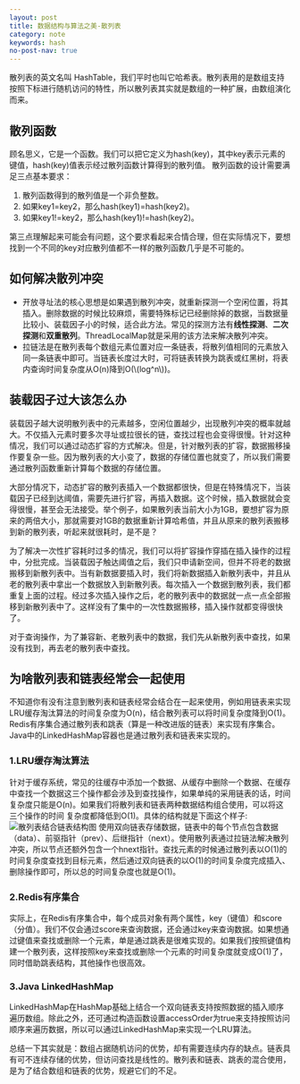 ```yaml
---
layout: post
title: 数据结构与算法之美-散列表
category: note
keywords: hash
no-post-nav: true
---
```


散列表的英文名叫 HashTable，我们平时也叫它哈希表。散列表用的是数组支持按照下标进行随机访问的特性，所以散列表其实就是数组的一种扩展，由数组演化而来。

<script type="text/javascript" src="http://cdn.mathjax.org/mathjax/latest/MathJax.js?config=default"></script>

## 散列函数
顾名思义，它是一个函数。我们可以把它定义为hash(key)，其中key表示元素的键值，hash(key)值表示经过散列函数计算得到的散列值。
散列函数的设计需要满足三点基本要求：
1. 散列函数得到的散列值是一个非负整数。
2. 如果key1=key2，那么hash(key1)=hash(key2)。
3. 如果key1!=key2，那么hash(key1)!=hash(key2)。

第三点理解起来可能会有问题，这个要求看起来合情合理，但在实际情况下，要想找到一个不同的key对应散列值都不一样的散列函数几乎是不可能的。

## 如何解决散列冲突
- 开放寻址法的核心思想是如果遇到散列冲突，就重新探测一个空闲位置，将其插入。删除数据的时候比较麻烦，需要特殊标记已经删除掉的数据，当数据量比较小、装载因子小的时候，适合此方法。常见的探测方法有**线性探测**、**二次探测**和**双重散列**。ThreadLocalMap就是采用的该方法来解决散列冲突。
- 拉链法是在散列表每个数组元素位置对应一条链表，将散列值相同的元素放入同一条链表中即可。当链表长度过大时，可将链表转换为跳表或红黑树，将表内查询时间复杂度从O(n)降到O(\\(log^n\\))。

## 装载因子过大该怎么办
装载因子越大说明散列表中的元素越多，空闲位置越少，出现散列冲突的概率就越大。不仅插入元素时要多次寻址或拉很长的链，查找过程也会变得很慢。针对这种情况，我们可以通过动态扩容的方式解决。但是，针对散列表的扩容，数据搬移操作要复杂一些。因为散列表的大小变了，数据的存储位置也就变了，所以我们需要通过散列函数重新计算每个数据的存储位置。 

大部分情况下，动态扩容的散列表插入一个数据都很快，但是在特殊情况下，当装载因子已经到达阈值，需要先进行扩容，再插入数据。这个时候，插入数据就会变得很慢，甚至会无法接受。举个例子，如果散列表当前大小为1GB，要想扩容为原来的两倍大小，那就需要对1GB的数据重新计算哈希值，并且从原来的散列表搬移到新的散列表，听起来就很耗时，是不是？   

为了解决一次性扩容耗时过多的情况，我们可以将扩容操作穿插在插入操作的过程中，分批完成。当装载因子触达阈值之后，我们只申请新空间，但并不将老的数据搬移到新散列表中。当有新数据要插入时，我们将新数据插入新散列表中，并且从老的散列表中拿出一个数据放入到新散列表。每次插入一个数据到散列表，我们都重复上面的过程。经过多次插入操作之后，老的散列表中的数据就一点一点全部搬移到新散列表中了。这样没有了集中的一次性数据搬移，插入操作就都变得很快了。    

对于查询操作，为了兼容新、老散列表中的数据，我们先从新散列表中查找，如果没有找到，再去老的散列表中查找。

## 为啥散列表和链表经常会一起使用
不知道你有没有注意到散列表和链表经常会结合在一起来使用，例如用链表来实现LRU缓存淘汰算法的时间复杂度为O(n)，结合散列表可以将时间复杂度降到O(1)。Redis有序集合通过散列表和跳表（算是一种改进版的链表）来实现有序集合。Java中的LinkedHashMap容器也是通过散列表和链表来实现的。

### 1.LRU缓存淘汰算法
针对于缓存系统，常见的往缓存中添加一个数据、从缓存中删除一个数据、在缓存中查找一个数据这三个操作都会涉及到查找操作，如果单纯的采用链表的话，时间复杂度只能是O(n)。如果我们将散列表和链表两种数据结构组合使用，可以将这三个操作的时间 复杂度都降低到O(1)。具体的结构就是下面这个样子:
![散列表结合链表结构图](http://image.wyc1856.club/2019-12-10-15-40-53.png)
使用双向链表存储数据，链表中的每个节点包含数据（data）、前驱指针（prev）、后继指针（next）。使用散列表通过拉链法解决散列冲突，所以节点还额外包含一个hnext指针。查找元素的时候通过散列表以O(1)的时间复杂度查找到目标元素，然后通过双向链表的以O(1)的时间复杂度完成插入、删除操作即可，所以总的时间复杂度也就是O(1)。

### 2.Redis有序集合
实际上，在Redis有序集合中，每个成员对象有两个属性，key（键值）和score（分值）。我们不仅会通过score来查询数据，还会通过key来查询数据。如果想通过键值来查找或删除一个元素，单是通过跳表是很难实现的。如果我们按照键值构建一个散列表，这样按照key来查找或删除一个元素的时间复杂度就变成O(1)了，同时借助跳表结构，其他操作也很高效。

### 3.Java LinkedHashMap
LinkedHashMap在HashMap基础上结合一个双向链表支持按照数据的插入顺序遍历数组。除此之外，还可通过构造函数设置accessOrder为true来支持按照访问顺序来遍历数据，所以可以通过LinkedHashMap来实现一个LRU算法。

总结一下其实就是：数组占据随机访问的优势，却有需要连续内存的缺点。链表具有可不连续存储的优势，但访问查找是线性的。散列表和链表、跳表的混合使用，是为了结合数组和链表的优势，规避它们的不足。